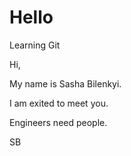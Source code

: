 # Hello
Learning Git

Hi,

My name is Sasha Bilenkyi. 

I am exited to meet you. 

Engineers need people. 

SB
